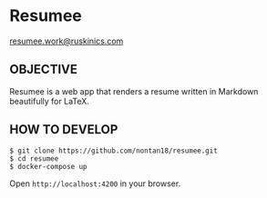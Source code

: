 # Resumee
resumee.work@ruskinics.com

## OBJECTIVE
Resumee is a web app that renders a resume written in Markdown beautifully for LaTeX.

## HOW TO DEVELOP
```
$ git clone https://github.com/nontan18/resumee.git
$ cd resumee
$ docker-compose up
```
Open `http://localhost:4200` in your browser.